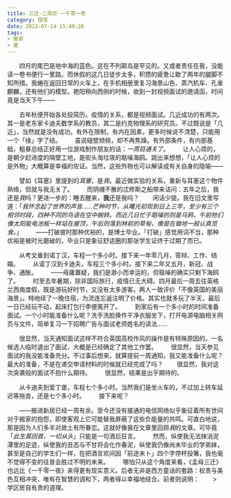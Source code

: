 ```yaml
---
title: 三迁·二周目·一千零一夜
category: 随笔
date: 2022-07-14 15:49:20
tags:
- 搬家
- 夏
---
```


　　四月的尾巴是地中海的蓝色。这在不列颠岛是罕见的。又或者责任在我，没能读一卷书便行一里路。而休假的这几日徒步太多，积攒的疲惫让歇了两年的腿脚不知所措。我蜷在返回日常的火车上，在手机相册里复习海景山色、蒸汽机车、孔雀麒麟，还有他们的模型。艳阳稍向西侧的时候，收到一封视频面试的邀请函，时间竟是当天下午——

　　去年秋便开始各处投简历。疫情的关系，都是视频面试。几近成功的有两次。其一是老东家卡迪夫数学系的教员，其二是约克物理系的研究员。不过既说是「几近」，当然就是没有成功。有外在限制，有内在因素，更多时候说不清楚，只能用一个「缘」字了结。
　　虽说碰壁频频，却不再焦躁。有外部条件，有内部基础，粗暴总结正好用一位游戏制作朋友的话：*一周目通关了*。
　　让人心烦的，是朝夕赶进度的隔壁工地，是街头淘垃圾的聒噪海鸥。跳出来想想，「让人心烦的是外物」大概算是幸福的佐证。当然，这些外物也可以解读成有关自身的隐喻——

　　譬如《耳塞》里提到的*耳塞*，是*我*。最近做实验的关系，重新与耳塞这个物件熟络，但就与我无关了。
　　而阴魂不散的忒修斯之船带来诘问：五年之后，我还是*我*吗？更进一步的：睡去醒来，**我**还是我吗？
　　闲话少提。我在旧文里写道：「*我怀念起了世界的声音……芒种时节，从曙光初现到日上三竿，至少有三个相邻时段，四种不同的鸟语在空中婉转。而近几日忙于聒噪的则是乌鸦，午前牠们像太阳能电池板一样站在屋顶，午后则落到林前的草甸，像是在锄地一般认真觅食。*」
　　——打破彼时那种优裕的，是博士毕业。「打破」感觉用词不当，那种优裕是被时光磨破的，毕业只是象征舒适圈的那张学生证终于过期了而已。

　　从考文垂到诺丁汉，车程一个多小时。接下来一年零几月，答辩、工作、结婚。
　　从诺丁汉到卡迪夫，车程三个多小时。接下来二年又五月，新冠、战争、通胀。
　　——毋庸置疑，我们是渺小而幸运的，但聒噪的确实只剩下海鸥了。
　　时至去年暑期，除非国际旅行，疫情已无大碍。四月最后一周去往英格兰西南度假，既是游玩好时节，又没有太多游客。两人一致评价「不像英国的美丽海景」。特地续了一晚住宿，为流连忘返注明了价格。其实也就多玩了半天，最后一日已经玩不动，起床打包行李便离开了。
　　到家后有一个多小时的时间准备面试。一个小时能准备什么呢？洗手洗脸换件干净衣服坐下，打开电源电脑相关网页与文件，简单复习一下招聘广告与面试老师姓名的读法……

　　很显然，当天通知面试这样不符合英国高校作风的操作是有特殊原因的。一名候选人临时退出了面试，大概是已经确定了其他工作罢。
　　很显然，当天参见面试的我没能准备充分。不过事后想来，就算提前一周通知，我又能准备什么呢？最大的准备，不是在递交申请材料的时候就已经完成了吗？
　　很显然，我对这次突袭般的面试不抱什么期待。
　　很显然，结果是出乎期待的。

　　从卡迪夫到爱丁堡，车程七个多小时。当然我们是坐火车的，不过加上转车延迟等拖沓，还是七个多小时。
　　接下来呢？

　　——搬进新居已经一周有余。至今还没有接通的电信网络似乎象征着所有世间对于搬家的抱怨，即使客观上它可能替我屏蔽了这些负能量的共鸣。可直白地说，那是因为人们多半对故土有所眷恋。这就好像我在文章里回顾*我*的文章。可毕竟「*此生莫回首，一切从头*」只能是一句酒后狂言。
　　然而，纵使我无法抹消泥潭里的足迹，纵使我的丑态与不甘将会化作春泥，纵使我仍像尚未毕业的学弟妹，甚至是自己的学生们一样，在把酒言欢间因「前途未卜」四个字停杯投箸，我也毫不觉得不变的往昔会胜过不明的未来。
　　哪怕只从这个角度来看，《孟母三迁》也远比《一千零一夜》来得更有现实意义。后者无非是西方童话的套路：权贵与美色互相冲突，唯有在智慧的调和下，两者得以幸福地结合。前者则说明：
　　> 学区房自有贵的道理。

